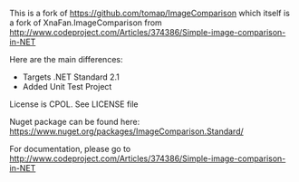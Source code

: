 
This is a fork of https://github.com/tomap/ImageComparison which itself is a fork of XnaFan.ImageComparison from http://www.codeproject.com/Articles/374386/Simple-image-comparison-in-NET

Here are the main differences:
* Targets .NET Standard 2.1
* Added Unit Test Project

License is CPOL. See LICENSE file

Nuget package can be found here: https://www.nuget.org/packages/ImageComparison.Standard/

For documentation, please go to http://www.codeproject.com/Articles/374386/Simple-image-comparison-in-NET
